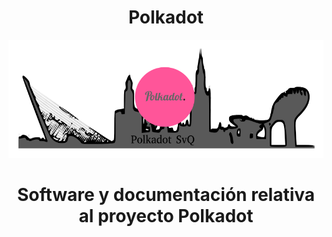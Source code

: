 <h1 align="center">Polkadot</h1>

<p align="center"> 
<img src="./images/PolkaSvQ2.png">
</p>

<h1 align="center">Software y documentación relativa al proyecto Polkadot</h1>
